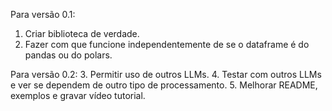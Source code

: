 Para versão 0.1:
1. Criar biblioteca de verdade.
2. Fazer com que funcione independentemente de se o dataframe é do pandas ou do polars.

Para versão 0.2:
3. Permitir uso de outros LLMs.
4. Testar com outros LLMs e ver se dependem de outro tipo de processamento.
5. Melhorar README, exemplos e gravar vídeo tutorial.